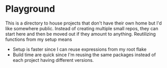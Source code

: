 # Playground

This is a directory to house projects that don't have their own home but I'd like somewhere public.
Instead of creating multiple small repos, they can start here and then be moved out if they amount to anything.
Reutilizing functions from my setup means

- Setup is faster since I can reuse expressions from my root flake
- Build time are quick since I'm reusing the same packages instead of each project having different versions.
